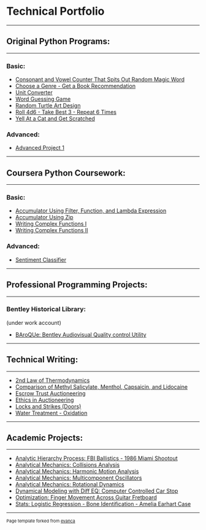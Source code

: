 # Technical Portfolio

---

## Original Python Programs:
---

### Basic:

- [Consonant and Vowel Counter That Spits Out Random Magic Word](https://github.com/Timothy-L-Baron/cons_vowel_counter)
- [Choose a Genre - Get a Book Recommendation](https://github.com/Timothy-L-Baron/book_recommender)
- [Unit Converter](https://github.com/Timothy-L-Baron/unit_converter)
- [Word Guessing Game](https://github.com/Timothy-L-Baron/word_guess1)
- [Random Turtle Art Design](https://github.com/Timothy-L-Baron/turtle_art)
- [Roll 4d6 - Take Best 3 - Repeat 6 Times](https://github.com/Timothy-L-Baron/rand_dice1)
- [Yell At a Cat and Get Scratched](/project7)

### Advanced: 

- [Advanced Project 1](http://example.com/)


---

## Coursera Python Coursework:
---

### Basic:

- [Accumulator Using Filter, Function, and Lambda Expression](http://example.com/)
- [Accumulator Using Zip](http://example.com/)
- [Writing Complex Functions I](https://github.com/Timothy-L-Baron/comp_func1)
- [Writing Complex Functions II](http://example.com/)


### Advanced: 

- [Sentiment Classifier](https://github.com/Timothy-L-Baron/sent_class_coursera)


---

## Professional Programming Projects:

---

### Bentley Historical Library:
(under work account)

- [BAroQUe: Bentley Audiovisual Quality control Utility](https://github.com/bentley-historical-library/baroque)


---

## Technical Writing: 

---

- [2nd Law of Thermodynamics](https://github.com/Timothy-L-Baron/sec_law_thermo)
- [Comparison of Methyl Salicylate, Menthol, Capsaicin, and Lidocaine](https://github.com/Timothy-L-Baron/ingredient_compare1)
- [Escrow Trust Auctioneering](https://github.com/Timothy-L-Baron/esc_trust_git)
- [Ethics in Auctioneering](https://github.com/Timothy-L-Baron/ethics_auc)
- [Locks and Strikes (Doors)](https://github.com/Timothy-L-Baron/locks_strikes)
- [Water Treatment - Oxidation](https://github.com/Timothy-L-Baron/oxidation)


---

## Academic Projects: 

---


- [Analytic Hierarchy Process: FBI Ballistics - 1986 Miami Shootout](https://github.com/Timothy-L-Baron/analytic_hierarchy_ballistic)
- [Analytical Mechanics: Collisions Analysis](https://github.com/Timothy-L-Baron/collisions_physics)
- [Analytical Mechanics: Harmonic Motion Analysis](https://github.com/Timothy-L-Baron/harmonic_motion_analysis)
- [Analytical Mechanics: Multicomponent Oscillators](https://github.com/Timothy-L-Baron/mult_comp_osc)
- [Analytical Mechanics: Rotational Dynamics](https://github.com/Timothy-L-Baron/rotational_dynamics)
- [Dynamical Modeling with Diff EQ: Computer Controlled Car Stop](https://github.com/Timothy-L-Baron/dynamical_modeling_stop_car)
- [Optimization: Finger Movement Across Guitar Fretboard](https://github.com/Timothy-L-Baron/optimiation_guitar_fretboard)
- [Stats: Logistic Regression - Bone Identification - Amelia Earhart Case](https://github.com/Timothy-L-Baron/academic_earhart_bones)




---


<p style="font-size:11px">Page template forked from <a href="https://github.com/evanca/quick-portfolio">evanca</a></p>
<!-- Remove above link if you don't want to attibute -->
